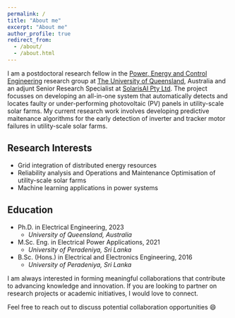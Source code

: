 ```yaml
---
permalink: /
title: "About me"
excerpt: "About me"
author_profile: true
redirect_from: 
  - /about/
  - /about.html
---
```

I am a postdoctoral research fellow in the [Power, Energy and Control Engineering](https://www.itee.uq.edu.au/research/power-and-energy-systems) research group at [The University of Queensland](https://www.uq.edu.au/), Australia and an adjunt Senior Research Specialist at [SolarisAI Pty Ltd](https://www.solarisai.com). The project focusses on developing an all-in-one system that automatically detects and locates faulty or under-performing photovoltaic (PV) panels in utility-scale solar farms. My current research work involves developing predictive maitenance algorithms for the early detection of inverter and tracker motor failures in utility-scale solar farms.


## Research Interests

- Grid integration of distributed energy resources
- Reliability analysis and Operations and Maintenance Optimisation of utility-scale solar farms
- Machine learning applications in power systems


## Education

* Ph.D. in Electrical Engineering, 2023
  * *University of Queensland, Australia*
* M.Sc. Eng. in Electrical Power Applications, 2021
  * *University of Peradeniya, Sri Lanka*
* B.Sc. (Hons.) in Electrical and Electronics Engineering, 2016
  * *University of Peradeniya, Sri Lanka*



I am always interested in forming meaningful collaborations that contribute to advancing knowledge and innovation. If you are looking to partner on research projects or academic initiatives, I would love to connect.

Feel free to reach out to discuss potential collaboration opportunities :smile: 
